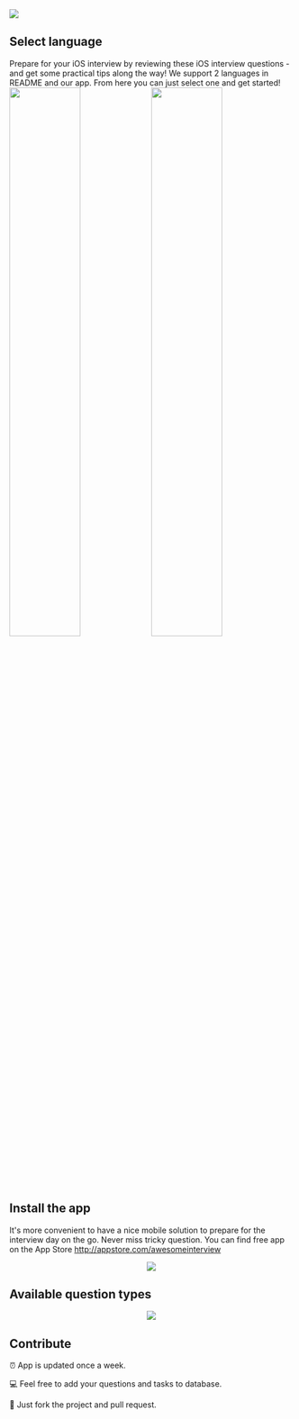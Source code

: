
<img src="https://github.com/dashvlas/awesome-ios-interview/blob/master/Resources/Main.png">

## Select language
Prepare for your iOS interview by reviewing these iOS interview questions - and get some practical tips along the way!
We support 2 languages in README and our app. From here you can just select one and get started!   
<a href="https://github.com/dashvlas/awesome-ios-interview/blob/master/Resources/Russian.md"><img src="https://github.com/dashvlas/awesome-ios-interview/blob/master/Resources/Artboard-filled-left.png" width=50%></a><a href="https://github.com/dashvlas/awesome-ios-interview/blob/master/Resources/English.md"><img src="https://github.com/dashvlas/awesome-ios-interview/blob/master/Resources/Artboard-filled-right.png" width=50%></a>

## Install the app  
It's more convenient to have a nice mobile solution to prepare for the interview day on the go. Never miss tricky question. You can find free app on the App Store http://appstore.com/awesomeinterview   
<p align="center"><img src="https://github.com/dashvlas/awesome-ios-interview/blob/master/Resources/Devices.jpg"></p>

## Available question types
<p align="center"><img src="https://github.com/dashvlas/awesome-ios-interview/blob/master/Resources/Available QA types.png"></p>

## Contribute
⏰ App is updated once a week.

💻 Feel free to add your questions and tasks to database.

🚀 Just fork the project and pull request.
